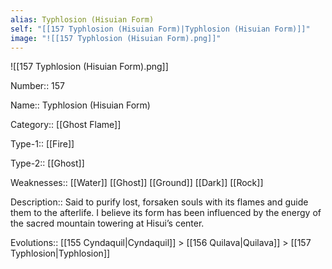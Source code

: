 ```yaml
---
alias: Typhlosion (Hisuian Form)
self: "[[157 Typhlosion (Hisuian Form)|Typhlosion (Hisuian Form)]]"
image: "![[157 Typhlosion (Hisuian Form).png]]"
---
```


![[157 Typhlosion (Hisuian Form).png]]


Number:: 157

Name:: Typhlosion (Hisuian Form)

Category:: [[Ghost Flame]]

Type-1:: [[Fire]]

Type-2:: [[Ghost]]

Weaknesses:: [[Water]] [[Ghost]] [[Ground]] [[Dark]] [[Rock]]

Description:: Said to purify lost, forsaken souls with its flames and guide them to the afterlife. I believe its form has been influenced by the energy of the sacred mountain towering at Hisui’s center.

Evolutions:: [[155 Cyndaquil|Cyndaquil]] > [[156 Quilava|Quilava]] > [[157 Typhlosion|Typhlosion]]